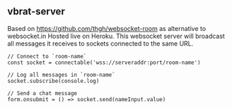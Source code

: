 vbrat-server
---

Based on https://github.com/thgh/websocket-room as alternative to websocket.in
Hosted live on Heroku.
This websocket server will broadcast all messages it receives to sockets connected to the same URL.

```
// Connect to `room-name`
const socket = connectable('wss://serveraddr:port/room-name')

// Log all messages in `room-name`
socket.subscribe(console.log)

// Send a chat message
form.onsubmit = () => socket.send(nameInput.value)
```
